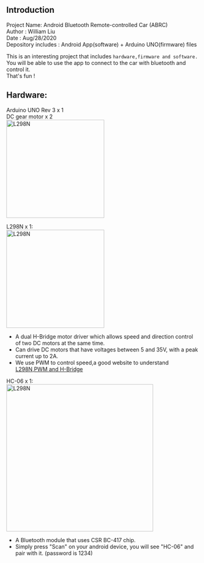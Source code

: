 ## Introduction  
Project Name: Android Bluetooth Remote-controlled Car (ABRC)  
Author : William Liu  
Date : Aug/28/2020  
Depository includes : Android App(software) + Arduino UNO(firmware) files  

This is an interesting project that includes `hardware,firmware and software.`  
You will be able to use the app to connect to the car with bluetooth and control it.  
That's fun !  

## Hardware:  
Arduino UNO Rev 3 x 1  
DC gear motor x 2  
<img src="https://drive.google.com/uc?export=view&id=1OCxtIBjtbVYXp89iXSmIkKA6XPe_b_cu" width="256" title="L298N">  

L298N x 1:  
<img src="https://drive.google.com/uc?export=view&id=15L7OjhvyxIVTLsguzDvnxdhUIrZoXzcV" width="256" title="L298N">  

* A dual H-Bridge motor driver which allows speed and direction control of two DC motors at the same time.  
* Can drive DC motors that have voltages between 5 and 35V, with a peak current up to 2A.  
* We use PWM to control speed,a good website to understand [L298N,PWM and H-Bridge](https://lastminuteengineers.com/l298n-dc-stepper-driver-arduino-tutorial/)  

HC-06 x 1:  
<img src="https://drive.google.com/uc?export=view&id=1aVFuakOrTW34kmkH0ub_FxJGJESoDFuP" width="384" title="L298N">  
* A Bluetooth module that uses CSR BC-417 chip.
* Simply press "Scan" on your android device, you will see "HC-06" and pair with it. (password is 1234)
